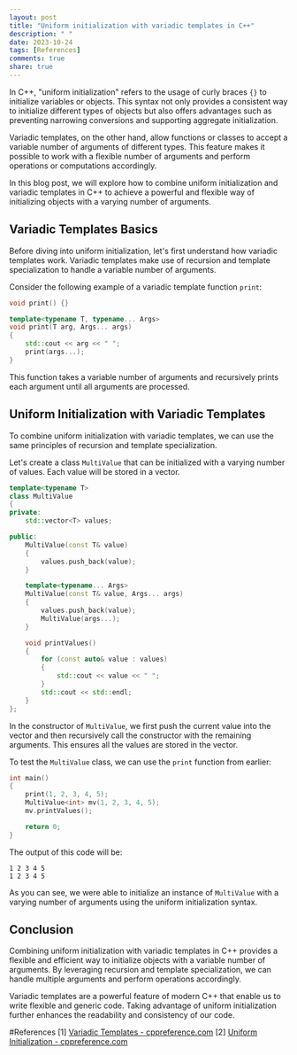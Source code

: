 ```yaml
---
layout: post
title: "Uniform initialization with variadic templates in C++"
description: " "
date: 2023-10-24
tags: [References]
comments: true
share: true
---
```


In C++, "uniform initialization" refers to the usage of curly braces `{}` to initialize variables or objects. This syntax not only provides a consistent way to initialize different types of objects but also offers advantages such as preventing narrowing conversions and supporting aggregate initialization.

Variadic templates, on the other hand, allow functions or classes to accept a variable number of arguments of different types. This feature makes it possible to work with a flexible number of arguments and perform operations or computations accordingly.

In this blog post, we will explore how to combine uniform initialization and variadic templates in C++ to achieve a powerful and flexible way of initializing objects with a varying number of arguments.

## Variadic Templates Basics

Before diving into uniform initialization, let's first understand how variadic templates work. Variadic templates make use of recursion and template specialization to handle a variable number of arguments.

Consider the following example of a variadic template function `print`:

```c++
void print() {}

template<typename T, typename... Args>
void print(T arg, Args... args)
{
    std::cout << arg << " ";
    print(args...);
}
```

This function takes a variable number of arguments and recursively prints each argument until all arguments are processed.

## Uniform Initialization with Variadic Templates

To combine uniform initialization with variadic templates, we can use the same principles of recursion and template specialization.

Let's create a class `MultiValue` that can be initialized with a varying number of values. Each value will be stored in a vector.

```c++
template<typename T>
class MultiValue
{
private:
    std::vector<T> values;

public:
    MultiValue(const T& value)
    {
        values.push_back(value);
    }

    template<typename... Args>
    MultiValue(const T& value, Args... args)
    {
        values.push_back(value);
        MultiValue(args...);
    }

    void printValues()
    {
        for (const auto& value : values)
        {
            std::cout << value << " ";
        }
        std::cout << std::endl;
    }
};
```

In the constructor of `MultiValue`, we first push the current value into the vector and then recursively call the constructor with the remaining arguments. This ensures all the values are stored in the vector.

To test the `MultiValue` class, we can use the `print` function from earlier:

```c++
int main()
{
    print(1, 2, 3, 4, 5);
    MultiValue<int> mv(1, 2, 3, 4, 5);
    mv.printValues();

    return 0;
}
```

The output of this code will be:

```
1 2 3 4 5 
1 2 3 4 5 
```

As you can see, we were able to initialize an instance of `MultiValue` with a varying number of arguments using the uniform initialization syntax.

## Conclusion

Combining uniform initialization with variadic templates in C++ provides a flexible and efficient way to initialize objects with a variable number of arguments. By leveraging recursion and template specialization, we can handle multiple arguments and perform operations accordingly.

Variadic templates are a powerful feature of modern C++ that enable us to write flexible and generic code. Taking advantage of uniform initialization further enhances the readability and consistency of our code.

#References
[1] [Variadic Templates - cppreference.com](https://en.cppreference.com/w/cpp/language/parameter_pack)
[2] [Uniform Initialization - cppreference.com](https://en.cppreference.com/w/cpp/language/list_initialization)